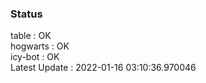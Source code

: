 ### Status


table : OK  
hogwarts : OK  
icy-bot : OK  
Latest Update : 2022-01-16 03:10:36.970046
